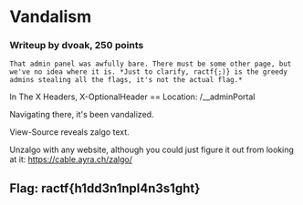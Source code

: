 # Vandalism

### Writeup by dvoak, 250 points

`That admin panel was awfully bare. There must be some other page, but we've no idea where it is. *Just to clarify, ractf{;)} is the greedy admins stealing all the flags, it's not the actual flag.*`

In The X Headers, X-OptionalHeader == Location: /__adminPortal

Navigating there, it's been vandalized.

View-Source reveals zalgo text.

Unzalgo with any website, although you could just figure it out from looking at it:
https://cable.ayra.ch/zalgo/

## Flag: ractf{h1dd3n1npl4n3s1ght}
